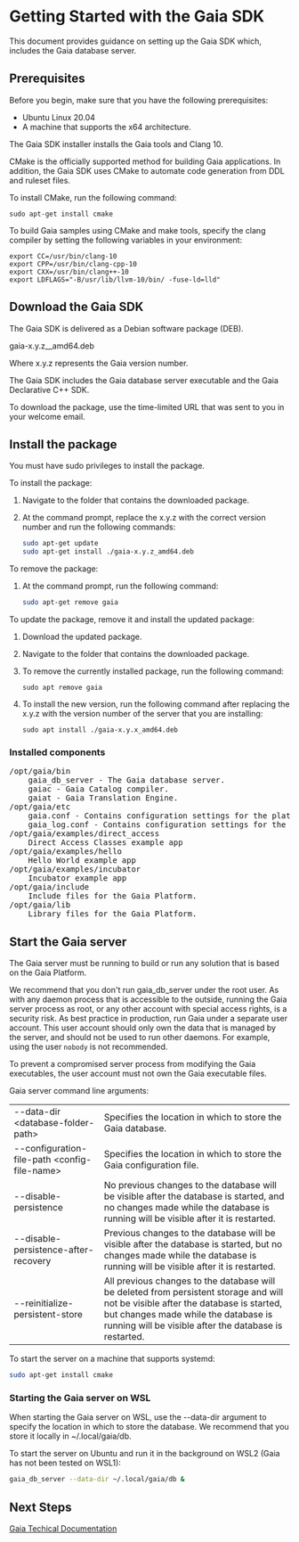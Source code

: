 # Getting Started with the Gaia SDK

This document provides guidance on setting up the Gaia SDK which, includes the Gaia database server.

## Prerequisites

Before you begin, make sure that you have the following prerequisites:

-   Ubuntu Linux 20.04
-   A machine that supports the x64 architecture.

The Gaia SDK installer installs the Gaia tools and Clang 10.

CMake is the officially supported method for building Gaia applications.  In addition, the Gaia SDK uses CMake to automate code generation from DDL and ruleset files.

To install CMake, run the following command:

`sudo apt-get install cmake`

To build Gaia samples using CMake and make tools, specify the clang compiler by setting the following variables in your environment:

```
export CC=/usr/bin/clang-10
export CPP=/usr/bin/clang-cpp-10
export CXX=/usr/bin/clang++-10
export LDFLAGS="-B/usr/lib/llvm-10/bin/ -fuse-ld=lld"
```

## Download the Gaia SDK

The Gaia SDK is delivered as a Debian software package (DEB).

gaia-x.y.z__amd64.deb

Where x.y.z represents the Gaia version number.

The Gaia SDK includes the Gaia database server executable and the Gaia Declarative C++ SDK.

To download the package, use the time-limited URL that was sent to you in your welcome email.

## Install the package

You must have sudo privileges to install the package.

To install the package:

1. Navigate to the folder that contains the downloaded package.
1.  At the command prompt, replace the x.y.z with the correct version number and run the following commands:

    ```bash
    sudo apt-get update
    sudo apt-get install ./gaia-x.y.z_amd64.deb
    ```

To remove the package:

1. At the command prompt, run the following command:

    ```bash
    sudo apt-get remove gaia
    ```

To update the package, remove it and install the updated package:

1.  Download the updated package.
2.  Navigate to the folder that contains the downloaded package.
3.  To remove the currently installed package, run the following
    command:

    `sudo apt remove gaia`

1.  To install the new version, run the following command after replacing the x.y.z with the version number of the server that you are installing:

    `sudo apt install ./gaia-x.y.x_amd64.deb`

### Installed components

<pre>
/opt/gaia/bin
    gaia_db_server - The Gaia database server.
    gaiac - Gaia Catalog compiler.
    gaiat - Gaia Translation Engine.
/opt/gaia/etc
    gaia.conf - Contains configuration settings for the platform and application loggers that the Gaia Platform uses.
    gaia_log.conf - Contains configuration settings for the database and rules engine that comprise the Gaia Platform.
/opt/gaia/examples/direct_access
    Direct Access Classes example app
/opt/gaia/examples/hello
    Hello World example app
/opt/gaia/examples/incubator
    Incubator example app
/opt/gaia/include
    Include files for the Gaia Platform.
/opt/gaia/lib
    Library files for the Gaia Platform.
</pre>

## Start the Gaia server

The Gaia server must be running to build or run any solution that is based on the Gaia Platform.

We recommend that you don't run gaia\_db\_server under the root user. As with any daemon process that is accessible to the outside, running the Gaia server process as root, or any other account with special access rights, is a security risk. As best practice in production, run Gaia under a separate user account. This user account should only own the data that is managed by the server, and should not be used to run other daemons. For example, using the user `nobody` is not recommended.

To prevent a compromised server process from modifying the Gaia executables, the user account must not own the Gaia executable files.

Gaia server command line arguments:

|   |   |
|---|---|
|--data-dir \<database-folder-path>   | Specifies the location in which to store the Gaia database.  |
|--configuration-file-path \<config-file-name>  | Specifies the location in which to store the Gaia configuration file.  |
| --disable-persistence  | No previous changes to the database will be visible after the database is started, and no changes made while the database is running will be visible after it is restarted.  | 
| --disable-persistence-after-recovery  | Previous changes to the database will be visible after the database is started, but no changes made while the database is running will be visible after it is restarted.  | 
|--reinitialize-persistent-store   |   All previous changes to the database will be deleted from persistent storage and will not be visible after the database is started, but changes made while the database is running will be visible after the database is restarted.  | 

To start the server on a machine that supports systemd:

```bash
sudo apt-get install cmake
```

### Starting the Gaia server on WSL

When starting the Gaia server on WSL, use the --data-dir argument to specify the location in which to store the database. We recommend that you store it locally in ~/.local/gaia/db.

To start the server on Ubuntu and run it in the background on WSL2 (Gaia has not been tested on WSL1):

```bash
gaia_db_server --data-dir ~/.local/gaia/db &
```

## Next Steps

[Gaia Techical Documentation](http://docs.gaiaplatform.io)
